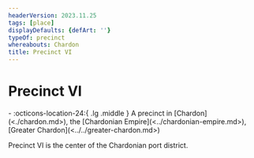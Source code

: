 ```yaml
---
headerVersion: 2023.11.25
tags: [place]
displayDefaults: {defArt: ''}
typeOf: precinct
whereabouts: Chardon
title: Precinct VI
---
```

# Precinct VI
<div class="grid cards ext-narrow-margin ext-one-column" markdown>
-    :octicons-location-24:{ .lg .middle } A precinct in [Chardon](<./chardon.md>), the [Chardonian Empire](<../chardonian-empire.md>), [Greater Chardon](<../../greater-chardon.md>)  
</div>


Precinct VI is the center of the Chardonian port district. 

